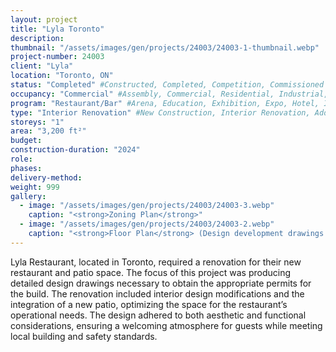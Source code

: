 ```yaml
---
layout: project 
title: "Lyla Toronto"
description: 
thumbnail: "/assets/images/gen/projects/24003/24003-1-thumbnail.webp"
project-number: 24003
client: "Lyla"
location: "Toronto, ON"
status: "Completed" #Constructed, Completed, Competition, Commissioned Study, Design Development, Under Construction, Demolished, Study
occupancy: "Commercial" #Assembly, Commercial, Residential, Industrial, Institutional  
program: "Restaurant/Bar" #Arena, Education, Exhibition, Expo, Hotel, Industrial, Industry, Infrastructure, Landscape, Leisure, Library, Masterplan, Mixed Use, Museum/Gallery, Office, Parking, Publicspace, Religion, Research, Residential, Restaurant/Bar, Retail, Scenography, Services, Theatre
type: "Interior Renovation" #New Construction, Interior Renovation, Addition, Adaptive Reuse
storeys: "1"
area: "3,200 ft²"
budget: 
construction-duration: "2024"
role: 
phases: 
delivery-method: 
weight: 999
gallery:
  - image: "/assets/images/gen/projects/24003/24003-3.webp"
    caption: "<strong>Zoning Plan</strong>"
  - image: "/assets/images/gen/projects/24003/24003-2.webp"
    caption: "<strong>Floor Plan</strong> (Design development drawings supplied by Owner)"
---
```

Lyla Restaurant, located in Toronto, required a renovation for their new restaurant and patio space. The focus of this project was producing detailed design drawings necessary to obtain the appropriate permits for the build. The renovation included interior design modifications and the integration of a new patio, optimizing the space for the restaurant’s operational needs. The design adhered to both aesthetic and functional considerations, ensuring a welcoming atmosphere for guests while meeting local building and safety standards.